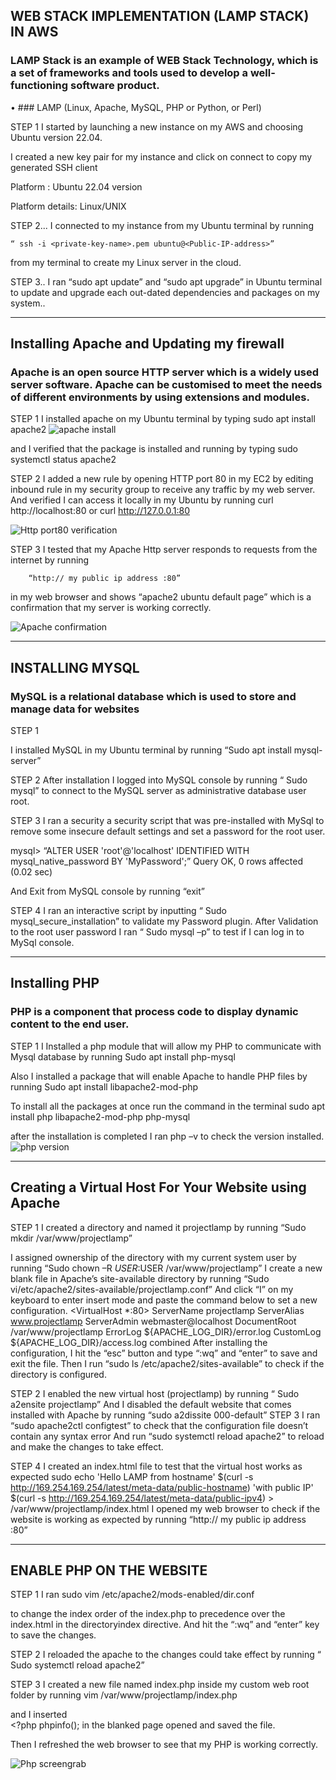 ## WEB STACK IMPLEMENTATION (LAMP STACK) IN AWS

### LAMP Stack is an example of WEB Stack Technology, which is a set of frameworks and tools used to develop a well-functioning software product.

•	### LAMP (Linux, Apache, MySQL, PHP or Python, or Perl)


STEP 1
    I started by launching a new instance on my AWS and choosing Ubuntu version 22.04.

   I created a new key pair for my instance and click on connect to copy my generated SSH client

Platform :
    Ubuntu 22.04 version

Platform details:
    Linux/UNIX	


	
STEP 2... 
   I connected to my instance from my Ubuntu terminal by running 

    “ ssh -i <private-key-name>.pem ubuntu@<Public-IP-address>”
 
from my terminal to create my Linux server in the cloud.

STEP 3.. 
   I ran “sudo apt update” and “sudo apt upgrade” in Ubuntu terminal
to update and upgrade each out-dated dependencies and packages on my system..



---------------------------------------------------------------------------------------------------------------------------

 
## Installing Apache and Updating my firewall

   ### Apache is an open source HTTP server which is a widely used server software. Apache can be customised to meet the needs of different environments by using extensions and modules.
   

   STEP 1
           I installed apache on my Ubuntu terminal by typing
                 sudo apt install apache2
![apache install](https://user-images.githubusercontent.com/79808404/173253804-a56076c5-ff20-4100-bad5-3b1a6a9fe79a.PNG)

     
   and I verified that the package is installed and running by typing
                   sudo systemctl status apache2
 

  STEP 2
     I added a new rule by opening HTTP port 80 in my EC2 by editing inbound rule in my security group to receive any traffic by my web server. And verified I can access it locally in my Ubuntu by running
                 curl http://localhost:80
                 or
           curl http://127.0.0.1:80

![Http port80 verification](https://user-images.githubusercontent.com/79808404/173253826-5cd3e6aa-68a7-4404-8f63-95b1507244c1.PNG)

  
STEP 3
  I tested that my Apache Http server responds to requests from the internet by running

        “http:// my public ip address :80” 
             
  in my web browser and shows “apache2 ubuntu default page” which is a confirmation that my server is working correctly.

![Apache confirmation](https://user-images.githubusercontent.com/79808404/173253841-7e433323-c815-4088-84b2-f80457ae7107.PNG)



----------------------------------------------------------------------------


## INSTALLING MYSQL

### MySQL is a relational database which is used to store and manage data for websites

STEP 1

   I installed MySQL in my Ubuntu terminal by running
       “Sudo apt install mysql-server”

STEP 2
  After installation I logged into MySQL console by running
           “ Sudo mysql” 
to connect to the MySQL server as administrative database user root.


STEP 3
  I ran a security a security script that was pre-installed with MySql to remove some insecure default settings and set a password for the root user.

mysql> “ALTER USER 'root'@'localhost' IDENTIFIED WITH mysql_native_password BY 'MyPassword';”
Query OK, 0 rows affected (0.02 sec)
 
And Exit from MySQL console by running “exit”

STEP 4
  I ran an interactive script by inputting 
      “  Sudo mysql_secure_installation”
  to validate my Password  plugin.
 After Validation to the root user password I ran 
      “   Sudo mysql –p”
to test if I can log in to MySql console.



  --------------------------------------------------------------------

## Installing PHP

   ### PHP is a component that process code to display dynamic content to the end user.

STEP 1
    I Installed a php module that will allow my PHP to communicate with Mysql database by running 
   Sudo apt install php-mysql

Also I installed a package that will enable Apache to handle PHP files by running
   Sudo apt install libapache2-mod-php

To install all the packages at once run the command in the terminal
     sudo apt install php libapache2-mod-php php-mysql


after the installation is completed I ran 
       php –v
to check the version installed.
![php version](https://user-images.githubusercontent.com/79808404/173253939-a71bbdb5-7acf-4234-9335-834163b504d8.PNG)



------------------------------------------------------------------------------------------------
 ## Creating a Virtual Host For Your Website using Apache

STEP 1
  I created a directory and named it projectlamp by running
        “Sudo mkdir /var/www/projectlamp”
	
I assigned ownership of the directory with my current system user by running
        “Sudo chown –R $USER:$USER /var/www/projectlamp”
I create a new blank file in Apache’s site-available directory by running
    “Sudo vi/etc/apache2/sites-available/projectlamp.conf”
And click “I” on my keyboard to enter insert mode and paste the command below to set a new configuration.
    <VirtualHost *:80>
    ServerName projectlamp
    ServerAlias www.projectlamp 
    ServerAdmin webmaster@localhost
    DocumentRoot /var/www/projectlamp
    ErrorLog ${APACHE_LOG_DIR}/error.log
    CustomLog ${APACHE_LOG_DIR}/access.log combined
  </VirtualHost>
After installing the configuration, I hit the “esc” button and type “:wq” and “enter” to save and exit the file.
  Then I run “sudo ls /etc/apache2/sites-available” to check if the directory is configured.

STEP 2
  I enabled the new virtual host (projectlamp) by running
    “ Sudo a2ensite projectlamp” 
 And I disabled the default website that comes installed with Apache by running   “sudo a2dissite 000-default”
STEP 3
    I ran “sudo apache2ctl configtest” to check that the configuration file doesn’t contain any syntax error
And run “sudo systemctl reload apache2” to reload and make the changes to take effect.

STEP 4
  I created an index.html file to test that the virtual host works as expected
      sudo echo 'Hello LAMP from hostname' $(curl -s http://169.254.169.254/latest/meta-data/public-hostname) 'with public IP' $(curl -s http://169.254.169.254/latest/meta-data/public-ipv4) > /var/www/projectlamp/index.html
I opened my web browser to check if the website is working as expected by running “http:// my public ip address :80” 
  
------------------------------------------------------------------------------------
  ## ENABLE PHP ON THE WEBSITE

STEP 1
  I ran 
          sudo vim /etc/apache2/mods-enabled/dir.conf

to change the index order of the index.php to precedence over the index.html in the directoryindex directive.
And hit the “:wq” and “enter” key to save the changes. 


STEP 2
I reloaded the apache to the changes could take effect by running
       “ Sudo systemctl reload apache2”

STEP 3
  I created a new file named index.php inside my custom web root folder by running 
  vim /var/www/projectlamp/index.php

and I inserted  
             <?php
                 phpinfo();
in the blanked page opened and saved the file.

Then I refreshed the web browser to see that my PHP is working correctly.


![Php screengrab](https://user-images.githubusercontent.com/79808404/173246947-47243ff1-f773-420a-9efb-0a3a55439a22.PNG)

